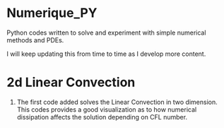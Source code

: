 # Numerique_PY
Python codes written to solve and experiment with simple numerical methods and PDEs. 


I will keep updating this from time to time as I develop more content.

# 2d Linear Convection

1) The first code added solves the Linear Convection in two dimension. This codes provides a good visualization as to how numerical dissipation affects the solution depending on CFL number.


